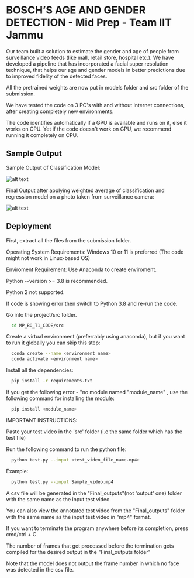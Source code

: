 # BOSCH’S AGE AND GENDER DETECTION - Mid Prep - Team IIT Jammu


Our team built a solution to estimate the gender and age of people from surveillance video feeds (like mall, retail store, hospital etc.). We have developed a pipeline
that has incorporated a facial super resolution technique, that helps our age and gender models in better predictions due to improved fidelity of the detected faces.

All the pretrained weights are now put in models folder and src folder of the submission.

We have tested the code on 3 PC's with and without internet connections, after creating completely new environments.

The code identifies automatically if a GPU is available and runs on it, else it works on CPU.
Yet if the code doesn't work on GPU, we recommend running it completely on CPU.

## Sample Output

Sample Output of Classification Model:

![alt text](https://github.com/Aman-garg-IITian/BOSCH-Mid-Prep-IIT-Jammu/blob/master/output/predictions/grandpa.png?raw=true)

Final Output after applying weighted average of classification and regression model on a photo taken from surveillance camera:

![alt text](https://github.com/Aman-garg-IITian/BOSCH-Mid-Prep-IIT-Jammu/blob/master/output/predictions/Final_Output_Sample.png?raw=true)


## Deployment

First, extract all the files from the submission folder.

Operating System Requirements: Windows 10 or 11 is preferred (The code might not work in Linux-based OS)

Enviroment Requirement: Use Anaconda to create enviroment.

Python --version >= 3.8 is recommended. 

Python 2 not supported.

If code is showing error then switch to Python 3.8 and re-run the code.

Go into the project/src folder. 


```bash
  cd MP_BO_T1_CODE/src
```
 

Create a virtual environment (preferrably using anaconda), but if you want to run it globally you can skip this step:

```bash
  conda create --name <environment name>
  conda activate <environment name>
```

Install all the dependencies:
```bash
  pip install -r requirements.txt
```
If you get the following error - "no module named "module_name" , use the following command for installing the module:
```bash
  pip install <module_name>
```

IMPORTANT INSTRUCTIONS:

Paste your test video in the 'src' folder (i.e the same folder which has the test file)

Run the following command to run the python file:

```bash
  python test.py --input <test_video_file_name.mp4>
```

Example:

```bash
  python test.py --input Sample_video.mp4
```

A csv file will be generated in the "Final_outputs"(not 'output' one) folder with the same name as the input test video.

You can also view the annotated test video from the "Final_outputs" folder with the same name as the input test video in "mp4" format.





If you want to terminate the program anywhere before its completion, press cmd/ctrl + C. 

The number of frames that get processed before the termination gets
compiled for the desired output in the "Final_outputs folder"


Note that the model does not output the frame number in which no face was detected in the csv file.


